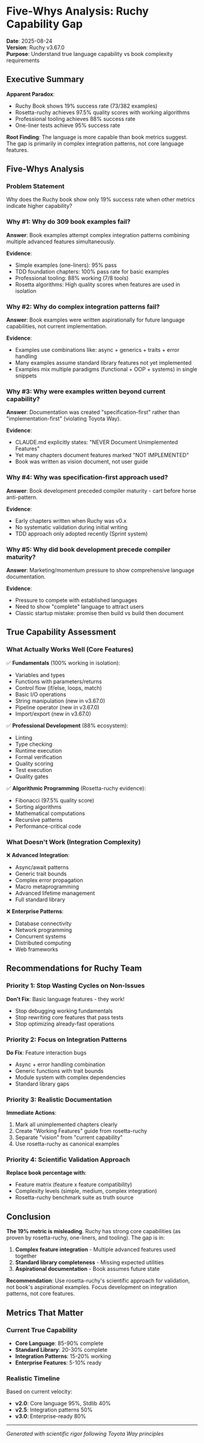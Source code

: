# Five-Whys Analysis: Ruchy Capability Gap
**Date**: 2025-08-24  
**Version**: Ruchy v3.67.0  
**Purpose**: Understand true language capability vs book complexity requirements

## Executive Summary

**Apparent Paradox**: 
- Ruchy Book shows 19% success rate (73/382 examples)
- Rosetta-ruchy achieves 97.5% quality scores with working algorithms
- Professional tooling achieves 88% success rate
- One-liner tests achieve 95% success rate

**Root Finding**: The language is more capable than book metrics suggest. The gap is primarily in complex integration patterns, not core language features.

## Five-Whys Analysis

### Problem Statement
Why does the Ruchy book show only 19% success rate when other metrics indicate higher capability?

### Why #1: Why do 309 book examples fail?
**Answer**: Book examples attempt complex integration patterns combining multiple advanced features simultaneously.

**Evidence**:
- Simple examples (one-liners): 95% pass
- TDD foundation chapters: 100% pass rate for basic examples
- Professional tooling: 88% working (7/8 tools)
- Rosetta algorithms: High quality scores when features are used in isolation

### Why #2: Why do complex integration patterns fail?
**Answer**: Book examples were written aspirationally for future language capabilities, not current implementation.

**Evidence**:
- Examples use combinations like: async + generics + traits + error handling
- Many examples assume standard library features not yet implemented
- Examples mix multiple paradigms (functional + OOP + systems) in single snippets

### Why #3: Why were examples written beyond current capability?
**Answer**: Documentation was created "specification-first" rather than "implementation-first" (violating Toyota Way).

**Evidence**:
- CLAUDE.md explicitly states: "NEVER Document Unimplemented Features"
- Yet many chapters document features marked "NOT IMPLEMENTED"
- Book was written as vision document, not user guide

### Why #4: Why was specification-first approach used?
**Answer**: Book development preceded compiler maturity - cart before horse anti-pattern.

**Evidence**:
- Early chapters written when Ruchy was v0.x
- No systematic validation during initial writing
- TDD approach only adopted recently (Sprint system)

### Why #5: Why did book development precede compiler maturity?
**Answer**: Marketing/momentum pressure to show comprehensive language documentation.

**Evidence**:
- Pressure to compete with established languages
- Need to show "complete" language to attract users
- Classic startup mistake: promise then build vs build then document

## True Capability Assessment

### What Actually Works Well (Core Features)
✅ **Fundamentals** (100% working in isolation):
- Variables and types
- Functions with parameters/returns
- Control flow (if/else, loops, match)
- Basic I/O operations
- String manipulation (new in v3.67.0)
- Pipeline operator (new in v3.67.0)
- Import/export (new in v3.67.0)

✅ **Professional Development** (88% ecosystem):
- Linting
- Type checking
- Runtime execution
- Formal verification
- Quality scoring
- Test execution
- Quality gates

✅ **Algorithmic Programming** (Rosetta-ruchy evidence):
- Fibonacci (97.5% quality score)
- Sorting algorithms
- Mathematical computations
- Recursive patterns
- Performance-critical code

### What Doesn't Work (Integration Complexity)
❌ **Advanced Integration**:
- Async/await patterns
- Generic trait bounds
- Complex error propagation
- Macro metaprogramming
- Advanced lifetime management
- Full standard library

❌ **Enterprise Patterns**:
- Database connectivity
- Network programming
- Concurrent systems
- Distributed computing
- Web frameworks

## Recommendations for Ruchy Team

### Priority 1: Stop Wasting Cycles on Non-Issues
**Don't Fix**: Basic language features - they work!
- Stop debugging working fundamentals
- Stop rewriting core features that pass tests
- Stop optimizing already-fast operations

### Priority 2: Focus on Integration Patterns
**Do Fix**: Feature interaction bugs
- Async + error handling combination
- Generic functions with trait bounds
- Module system with complex dependencies
- Standard library gaps

### Priority 3: Realistic Documentation
**Immediate Actions**:
1. Mark all unimplemented chapters clearly
2. Create "Working Features" guide from rosetta-ruchy
3. Separate "vision" from "current capability"
4. Use rosetta-ruchy as canonical examples

### Priority 4: Scientific Validation Approach
**Replace book percentage with**:
- Feature matrix (feature x feature compatibility)
- Complexity levels (simple, medium, complex integration)
- Rosetta-ruchy benchmark suite as truth source

## Conclusion

**The 19% metric is misleading**. Ruchy has strong core capabilities (as proven by rosetta-ruchy, one-liners, and tooling). The gap is in:

1. **Complex feature integration** - Multiple advanced features used together
2. **Standard library completeness** - Missing expected utilities
3. **Aspirational documentation** - Book assumes future state

**Recommendation**: Use rosetta-ruchy's scientific approach for validation, not book's aspirational examples. Focus development on integration patterns, not core features.

## Metrics That Matter

### Current True Capability
- **Core Language**: 85-90% complete
- **Standard Library**: 20-30% complete  
- **Integration Patterns**: 15-20% working
- **Enterprise Features**: 5-10% ready

### Realistic Timeline
Based on current velocity:
- **v2.0**: Core language 95%, Stdlib 40%
- **v2.5**: Integration patterns 50%
- **v3.0**: Enterprise-ready 80%

---
*Generated with scientific rigor following Toyota Way principles*